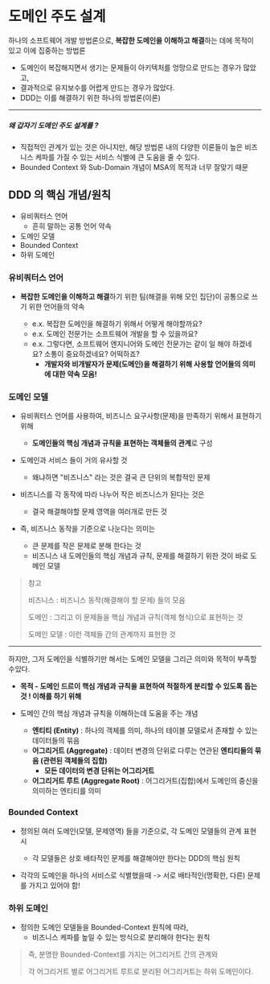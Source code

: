 # 도메인 주도 설계

하나의 소프트웨어 개발 방법론으로, **복잡한 도메인을 이해하고 해결**하는 데에 목적이 있고 이에 집중하는 방법론

- 도메인이 복잡해지면서 생기는 문제들이 아키텍처를 엉망으로 만드는 경우가 많았고, 
- 결과적으로 유지보수를 어렵게 만드는 경우가 많았다. 
- DDD는 이를 해결하기 위한 하나의 방법론(이론)

---
##### 왜 갑자기 도메인 주도 설계를 ?
- 직접적인 관계가 있는 것은 아니지만, 해당 방법론 내의 다양한 이론들이 높은 비즈니스 케파를 가질 수 있는 서비스 식별에 큰 도움을 줄 수 있다.
- Bounded Context 와 Sub-Domain 개념이 MSA의 목적과 너무 잘맞기 때문


## DDD 의 핵심 개념/원칙

- 유비쿼터스 언어
  - 흔히 말하는 공통 언어 약속
- 도메인 모델
- Bounded Context
- 하위 도메인

### 유비쿼터스 언어
- **복잡한 도메인을 이해하고 해결**하기 위한 팀(해결을 위해 모인 집단)이 공통으로 쓰기 위한 언어들의 약속

  - e.x. 복잡한 도메인을 해결하기 위해서 어떻게 해야할까요?
  - e.x. 도메인 전문가는 소프트웨어 개발을 할 수 있을까요?
  - e.x. 그렇다면, 소프트웨어 엔지니어와 도메인 전문가는 같이 일 해야 하겠네요? 소통이 중요하겠네요? 어떡하죠?
    - **개발자와 비개발자가 문제(도메인)을 해결하기 위해 사용할 언어들의 의미에 대한 약속 모음!**

### 도메인 모델
- 유비쿼터스 언어를 사용하여, 비즈니스 요구사항(문제)을 만족하기 위해서 표현하기 위해 
  - **도메인들의 핵심 개념과 규칙을 표현하는 객체들의 관계**로 구성

- 도메인과 서비스 들이 거의 유사할 것 
  - 왜냐하면 "비즈니스" 라는 것은 결국 큰 단위의 복합적인 문제
- 비즈니스를 각 동작에 따라 나누어 작은 비즈니스가 된다는 것은 
  - 결국 해결해야할 문제 영역을 여러개로 만든 것 
- 즉, 비즈니스 동작을 기준으로 나눈다는 의미는 
  - 큰 문제를 작은 문제로 분해 한다는 것
  - 비즈니스 내 도메인들의 핵심 개념과 규칙, 문제를 해결하기 위한 것이 바로 도메인 모델


> 참고
> 
> 비즈니스 : 비즈니스 동작(해결해야 할 문제) 들의 모음
> 
> 도메인 : 그리고 이 문제들을 핵심 개념과 규칙(객체 형식)으로 표현하는 것
> 
> 도메인 모델 : 이런 객체들 간의 관계까지 표현한 것

---
하지만, 그저 도메인을 식별하기만 해서는 도메인 모델을 그리근 의미와 목적이 부족할 수있다. 
- **목적 - 도메인 드르이 핵심 개념과 규칙을 표현하여 적절하게 분리할 수 있도록 돕는 것 ! 이해를 하기 위해**

- 도메인 간의 핵심 개념과 규칙을 이해하는데 도움을 주는 개념
  - **엔티티 (Entity)** : 하나의 객체를 의미, 하나의 테이블 모델로서 존재할 수 있는 데이터들의 묶음
  - **어그리거트 (Aggregate)** : 데이터 변경의 단위로 다루는 연관된 **엔티티들의 묶음 (관련된 객체들의 집합)** 
    - **모든 데이터의 변경 단위는 어그리거트**
  - **어그리거트 루트 (Aggregate Root)** : 어그리거트(집합)에서 도메인의 중신을 의미하는 엔티티를 의미 


### Bounded Context
- 정의된 여러 도메인(모델, 문제영역) 들을 기준으로, 각 도메인 모델들의 관계 표현 시
  - 각 모델들은 상호 배타적인 문제를 해결해야만 한다는 DDD의 핵심 원칙 

- 각각의 도메인을 하나의 서비스로 식별했을때 -> 서로 배타적인(명확한, 다른) 문제를 가지고 있어야 함!

### 하위 도메인 
- 정의한 도메인 모델들을 Bounded-Context 원칙에 따라, 
  - 비즈니스 케파를 높일 수 있는 방식으로 분리해야 한다는 원칙

> 즉, 분명한 Bounded-Context를 가지는 어그리거트 간의 관계와 
> 
> 각 어그리거트 별로 어그리거트 루트로 분리된 어그리거트는 하위 도메인이다.

